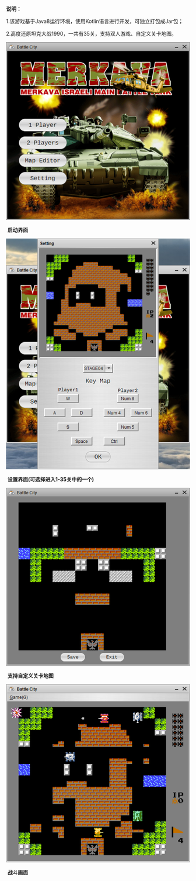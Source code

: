 ​																					

**说明：**

​	1.该游戏基于Java8运行环境，使用Kotlin语言进行开发，可独立打包成Jar包；

​	2.高度还原坦克大战1990，一共有35关，支持双人游戏、自定义关卡地图。

![image-20200510223327530](README.assets/image-20200510223327530.png)

​                                                                                     **启动界面**

![image-20200510223514837](README.assets/image-20200510223514837.png)

​														  	**设置界面(可选择进入1-35关中的一个)**

![image-20200510223559957](README.assets/image-20200510223559957.png)

​														                  **支持自定义关卡地图**

![image-20200510223930773](README.assets/image-20200510223930773.png)

​                                                                                **战斗画面**